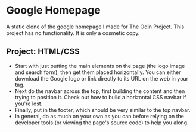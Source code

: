 # Google Homepage
A static clone of the google homepage I made for The Odin Project.
This project has no functionality. It is only a cosmetic copy.

## Project: HTML/CSS
* Start with just putting the main elements on the page (the logo image and search form), then get them placed horizontally. You can either download the Google logo or link directly to its URL on the web in your <img> tag.
* Next do the navbar across the top, first building the content and then trying to position it. Check out how to build a horizontal CSS navbar if you're lost.
* Finally, put in the footer, which should be very similar to the top navbar.
* In general, do as much on your own as you can before relying on the developer tools (or viewing the page's source code) to help you along.



    
    
    
    
    
    
    
    
    
    
